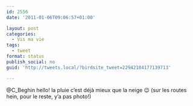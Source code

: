 ```yaml
---
id: 2556
date: '2011-01-06T09:06:57+01:00'

layout: post
categories:
  - Vis ma vie
tags:
  - tweet
format: status
publish_social: no
guid: 'http://tweets.local/?birdsite_tweet=22942184177139713'

---
```


@C\_Beghin hello! la pluie c’est déjà mieux que la neige 😉 (sur les routes hein, pour le reste, y’a pas photo!)